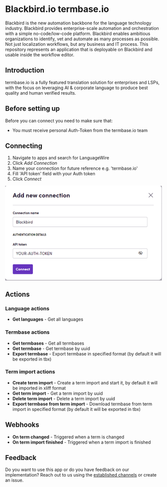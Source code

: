 # Blackbird.io termbase.io

Blackbird is the new automation backbone for the language technology industry. Blackbird provides enterprise-scale automation and orchestration with a simple no-code/low-code platform. Blackbird enables ambitious organizations to identify, vet and automate as many processes as possible. Not just localization workflows, but any business and IT process. This repository represents an application that is deployable on Blackbird and usable inside the workflow editor.

## Introduction

<!-- begin docs -->

termbase.io is a fully featured translation solution for enterprises and LSPs, with the focus on leveraging AI & corporate language to produce best quality and human verified results.

## Before setting up

Before you can connect you need to make sure that:

- You must receive personal Auth-Token from the termbase.io team

## Connecting

1. Navigate to apps and search for LanguageWire
2. Click _Add Connection_
3. Name your connection for future reference e.g. 'termbase.io'
4. Fill 'API token' field with your Auth token
5. Click _Connect_

![connection](image/README/connection.png)

## Actions

### Language actions

- **Get languages** - Get all languages

### Termbase actions

- **Get termbases** - Get all termbases
- **Get termbase** - Get termbase by uuid
- **Export termbase** - Export termbase in specified format (by default it will be exported in tbx)

### Term import actions

- **Create term import** - Create a term import and start it, by default it will be imported in xliff format
- **Get term import** - Get a term import by uuid
- **Delete term import** - Delete a term import by uuid
- **Export termbase from term import** - Download termbase from term import in specified format (by default it will be exported in tbx)

## Webhooks

- **On term changed** - Triggered when a term is changed
- **On term import finished** - Triggered when a term import is finished

## Feedback

Do you want to use this app or do you have feedback on our implementation? Reach out to us using the [established channels](https://www.blackbird.io/) or create an issue.

<!-- end docs -->
